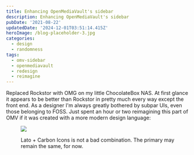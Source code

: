 ```yaml
---
title: Enhancing OpenMediaVault's sidebar
description: Enhancing OpenMediaVault's sidebar
pubDate: '2021-08-22'
updatedDate: '2024-12-01T03:51:14.415Z'
heroImage: /blog-placeholder-3.jpg
categories:
  - design
  - randomness
tags:
  - omv-sidebar
  - openmediavault
  - redesign
  - reimagine
---
```


Replaced Rockstor with OMG on my little ChocolateBox NAS. At first glance it appears to be better than Rockstor in pretty much every way except the front end. As a designer I'm always greatly bothered by subpar UIs, even those belonging to FOSS. Just spent an hour or two reimagining this part of OMV if it was created with a more modern design language:

<figure>

![](/blog-placeholder-2.jpg)

<figcaption>

Lato + Carbon Icons is not a bad combination. The primary may remain the same, for now.

</figcaption>

</figure>
